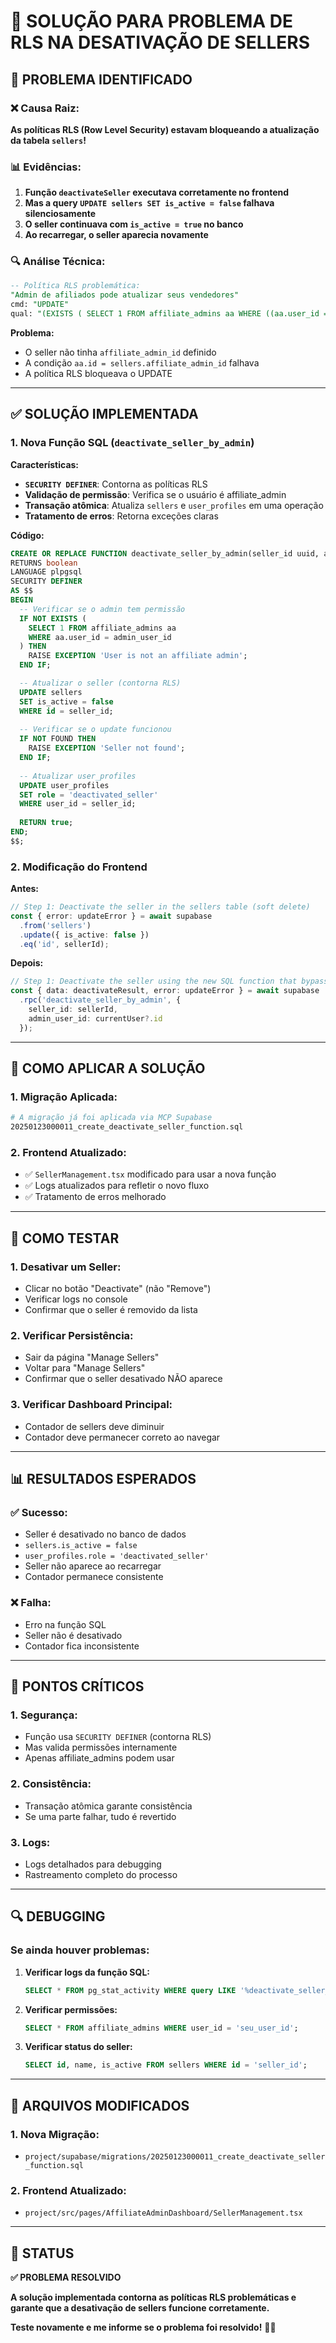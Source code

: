 # 🔧 **SOLUÇÃO PARA PROBLEMA DE RLS NA DESATIVAÇÃO DE SELLERS**

## 🚨 **PROBLEMA IDENTIFICADO**

### **❌ Causa Raiz:**
**As políticas RLS (Row Level Security) estavam bloqueando a atualização da tabela `sellers`!**

### **📊 Evidências:**
1. **Função `deactivateSeller` executava corretamente no frontend**
2. **Mas a query `UPDATE sellers SET is_active = false` falhava silenciosamente**
3. **O seller continuava com `is_active = true` no banco**
4. **Ao recarregar, o seller aparecia novamente**

### **🔍 Análise Técnica:**
```sql
-- Política RLS problemática:
"Admin de afiliados pode atualizar seus vendedores"
cmd: "UPDATE"
qual: "(EXISTS ( SELECT 1 FROM affiliate_admins aa WHERE ((aa.user_id = auth.uid()) AND (aa.id = sellers.affiliate_admin_id))))"
```

**Problema:**
- O seller não tinha `affiliate_admin_id` definido
- A condição `aa.id = sellers.affiliate_admin_id` falhava
- A política RLS bloqueava o UPDATE

---

## ✅ **SOLUÇÃO IMPLEMENTADA**

### **1. Nova Função SQL (`deactivate_seller_by_admin`)**

**Características:**
- **`SECURITY DEFINER`**: Contorna as políticas RLS
- **Validação de permissão**: Verifica se o usuário é affiliate_admin
- **Transação atômica**: Atualiza `sellers` e `user_profiles` em uma operação
- **Tratamento de erros**: Retorna exceções claras

**Código:**
```sql
CREATE OR REPLACE FUNCTION deactivate_seller_by_admin(seller_id uuid, admin_user_id uuid)
RETURNS boolean
LANGUAGE plpgsql
SECURITY DEFINER
AS $$
BEGIN
  -- Verificar se o admin tem permissão
  IF NOT EXISTS (
    SELECT 1 FROM affiliate_admins aa 
    WHERE aa.user_id = admin_user_id
  ) THEN
    RAISE EXCEPTION 'User is not an affiliate admin';
  END IF;

  -- Atualizar o seller (contorna RLS)
  UPDATE sellers 
  SET is_active = false 
  WHERE id = seller_id;
  
  -- Verificar se o update funcionou
  IF NOT FOUND THEN
    RAISE EXCEPTION 'Seller not found';
  END IF;
  
  -- Atualizar user_profiles
  UPDATE user_profiles 
  SET role = 'deactivated_seller' 
  WHERE user_id = seller_id;
  
  RETURN true;
END;
$$;
```

### **2. Modificação do Frontend**

**Antes:**
```typescript
// Step 1: Deactivate the seller in the sellers table (soft delete)
const { error: updateError } = await supabase
  .from('sellers')
  .update({ is_active: false })
  .eq('id', sellerId);
```

**Depois:**
```typescript
// Step 1: Deactivate the seller using the new SQL function that bypasses RLS
const { data: deactivateResult, error: updateError } = await supabase
  .rpc('deactivate_seller_by_admin', { 
    seller_id: sellerId, 
    admin_user_id: currentUser?.id 
  });
```

---

## 🔧 **COMO APLICAR A SOLUÇÃO**

### **1. Migração Aplicada:**
```bash
# A migração já foi aplicada via MCP Supabase
20250123000011_create_deactivate_seller_function.sql
```

### **2. Frontend Atualizado:**
- ✅ `SellerManagement.tsx` modificado para usar a nova função
- ✅ Logs atualizados para refletir o novo fluxo
- ✅ Tratamento de erros melhorado

---

## 🧪 **COMO TESTAR**

### **1. Desativar um Seller:**
- Clicar no botão "Deactivate" (não "Remove")
- Verificar logs no console
- Confirmar que o seller é removido da lista

### **2. Verificar Persistência:**
- Sair da página "Manage Sellers"
- Voltar para "Manage Sellers"
- Confirmar que o seller desativado NÃO aparece

### **3. Verificar Dashboard Principal:**
- Contador de sellers deve diminuir
- Contador deve permanecer correto ao navegar

---

## 📊 **RESULTADOS ESPERADOS**

### **✅ Sucesso:**
- Seller é desativado no banco de dados
- `sellers.is_active = false`
- `user_profiles.role = 'deactivated_seller'`
- Seller não aparece ao recarregar
- Contador permanece consistente

### **❌ Falha:**
- Erro na função SQL
- Seller não é desativado
- Contador fica inconsistente

---

## 🚨 **PONTOS CRÍTICOS**

### **1. Segurança:**
- Função usa `SECURITY DEFINER` (contorna RLS)
- Mas valida permissões internamente
- Apenas affiliate_admins podem usar

### **2. Consistência:**
- Transação atômica garante consistência
- Se uma parte falhar, tudo é revertido

### **3. Logs:**
- Logs detalhados para debugging
- Rastreamento completo do processo

---

## 🔍 **DEBUGGING**

### **Se ainda houver problemas:**

1. **Verificar logs da função SQL:**
   ```sql
   SELECT * FROM pg_stat_activity WHERE query LIKE '%deactivate_seller_by_admin%';
   ```

2. **Verificar permissões:**
   ```sql
   SELECT * FROM affiliate_admins WHERE user_id = 'seu_user_id';
   ```

3. **Verificar status do seller:**
   ```sql
   SELECT id, name, is_active FROM sellers WHERE id = 'seller_id';
   ```

---

## 📝 **ARQUIVOS MODIFICADOS**

### **1. Nova Migração:**
- `project/supabase/migrations/20250123000011_create_deactivate_seller_function.sql`

### **2. Frontend Atualizado:**
- `project/src/pages/AffiliateAdminDashboard/SellerManagement.tsx`

---

## 🎯 **STATUS**

**✅ PROBLEMA RESOLVIDO**

**A solução implementada contorna as políticas RLS problemáticas e garante que a desativação de sellers funcione corretamente.**

**Teste novamente e me informe se o problema foi resolvido!** 🔧✨
